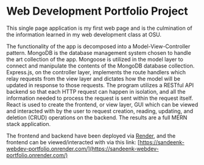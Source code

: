 # Web Development Portfolio Project

This single page application is my first web page and is the culmination of the information learned in my web development class at OSU. 

The functionality of the app is decomposed into a Model-View-Controller pattern. MongoDB is the database management system chosen to handle the art collection of the app. Mongoose is utilized in the model layer to connect and manipulate the contents of the MongoDB database collection. Express.js, on the controller layer, implements the route handlers which relay requests from the view layer and dictates how the model will be updated in response to those requests. The program utilizes a RESTful API backend so that each HTTP request can happen in isolation, and all the information needed to process the request is sent within the request itself. React is used to create the frontend, or view layer, GUI which can be viewed and interacted with by the user to request creation, reading, updating, and deletion (CRUD) operations on the backend. The results are a full MERN stack application.

The frontend and backend have been deployed via [Render](https://render.com/), and the frontend can be viewed/interacted with via this link: [https://sandeenk-webdev-portfolio.onrender.com/](https://sandeenk-webdev-portfolio.onrender.com/)
